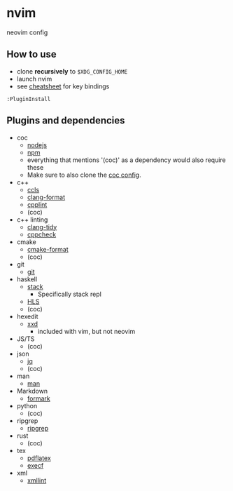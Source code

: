 # nvim

neovim config

## How to use

* clone **recursively** to `$XDG_CONFIG_HOME`
* launch nvim
* see [cheatsheet](cheatsheet.md) for key bindings

``` vim
:PluginInstall
```

## Plugins and dependencies

* coc
  * [nodejs](https://nodejs.org/en/)
  * [npm](https://www.npmjs.com/)
  * everything that mentions '(coc)' as a dependency would also require these
  * Make sure to also clone the [coc config](https://github.com/dk949/coc).
* c++
  * [ccls](https://github.com/MaskRay/ccls)
  * [clang-format](https://clang.llvm.org/docs/ClangFormat.html)
  * [cpplint](https://github.com/cpplint/cpplint)
  * (coc)
* c++ linting
  * [clang-tidy](https://clang.llvm.org/extra/clang-tidy/)
  * [cppcheck](https://cppcheck.sourceforge.io/)
* cmake
  * [cmake-format](https://github.com/cheshirekow/cmake_format)
  * (coc)
* git
  * [git](https://git-scm.com/)
* haskell
  * [stack](https://haskellstack.org)
    * Specifically stack repl
  * [HLS](https://github.com/haskell/haskell-language-server)
  * (coc)
* hexedit
  * [xxd](https://linux.die.net/man/1/xxd)
    * included with vim, but not neovim
* JS/TS
  * (coc)
* json
  * [jq](https://stedolan.github.io/jq/)
  * (coc)
* man
  * [man](https://man7.org/linux/man-pages/man1/man.1.html)
* Markdown
  * [formark](https://github.com/dk949/formark/)
* python
  * (coc)
* ripgrep
  * [ripgrep](https://github.com/BurntSushi/ripgrep)
* rust
  * (coc)
* tex
  * [pdflatex](https://www.tug.org/texlive/)
  * [execf](https://github.com/dk949/shellutils/blob/master/execf.sh)
* xml
  * [xmllint](http://xmlsoft.org/xmllint.html)
